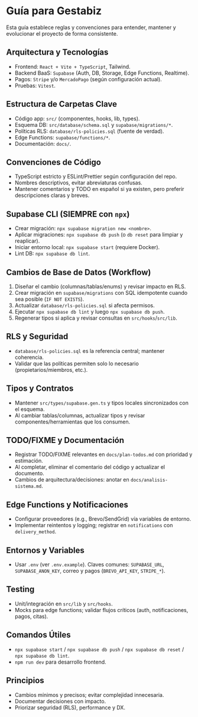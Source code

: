 # Guía para Gestabiz

Esta guía establece reglas y convenciones para entender, mantener y evolucionar el proyecto de forma consistente.

## Arquitectura y Tecnologías
- Frontend: `React + Vite + TypeScript`, Tailwind.
- Backend BaaS: `Supabase` (Auth, DB, Storage, Edge Functions, Realtime).
- Pagos: `Stripe` y/o `MercadoPago` (según configuración actual).
- Pruebas: `Vitest`.

## Estructura de Carpetas Clave
- Código app: `src/` (componentes, hooks, lib, types).
- Esquema DB: `src/database/schema.sql` y `supabase/migrations/*`.
- Políticas RLS: `database/rls-policies.sql` (fuente de verdad).
- Edge Functions: `supabase/functions/*`.
- Documentación: `docs/`.

## Convenciones de Código
- TypeScript estricto y ESLint/Prettier según configuración del repo.
- Nombres descriptivos, evitar abreviaturas confusas.
- Mantener comentarios y TODO en español si ya existen, pero preferir descripciones claras y breves.

## Supabase CLI (SIEMPRE con `npx`)
- Crear migración: `npx supabase migration new <nombre>`.
- Aplicar migraciones: `npx supabase db push` (o `db reset` para limpiar y reaplicar).
- Iniciar entorno local: `npx supabase start` (requiere Docker).
- Lint DB: `npx supabase db lint`.

## Cambios de Base de Datos (Workflow)
1. Diseñar el cambio (columnas/tablas/enums) y revisar impacto en RLS.
2. Crear migración en `supabase/migrations` con SQL idempotente cuando sea posible (`IF NOT EXISTS`).
3. Actualizar `database/rls-policies.sql` si afecta permisos.
4. Ejecutar `npx supabase db lint` y luego `npx supabase db push`.
5. Regenerar tipos si aplica y revisar consultas en `src/hooks`/`src/lib`.

## RLS y Seguridad
- `database/rls-policies.sql` es la referencia central; mantener coherencia.
- Validar que las políticas permiten solo lo necesario (propietarios/miembros, etc.).

## Tipos y Contratos
- Mantener `src/types/supabase.gen.ts` y tipos locales sincronizados con el esquema.
- Al cambiar tablas/columnas, actualizar tipos y revisar componentes/herramientas que los consumen.

## TODO/FIXME y Documentación
- Registrar TODO/FIXME relevantes en `docs/plan-todos.md` con prioridad y estimación.
- Al completar, eliminar el comentario del código y actualizar el documento.
- Cambios de arquitectura/decisiones: anotar en `docs/analisis-sistema.md`.

## Edge Functions y Notificaciones
- Configurar proveedores (e.g., Brevo/SendGrid) vía variables de entorno.
- Implementar reintentos y logging; registrar en `notifications` con `delivery_method`.

## Entornos y Variables
- Usar `.env` (ver `.env.example`). Claves comunes: `SUPABASE_URL`, `SUPABASE_ANON_KEY`, correo y pagos (`BREVO_API_KEY`, `STRIPE_*`).

## Testing
- Unit/integración en `src/lib` y `src/hooks`.
- Mocks para edge functions; validar flujos críticos (auth, notificaciones, pagos, citas).

## Comandos Útiles
- `npx supabase start` / `npx supabase db push` / `npx supabase db reset` / `npx supabase db lint`.
- `npm run dev` para desarrollo frontend.

## Principios
- Cambios mínimos y precisos; evitar complejidad innecesaria.
- Documentar decisiones con impacto.
- Priorizar seguridad (RLS), performance y DX.
